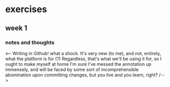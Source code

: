 # exercises

## week 1

### notes and thoughts
<-- Writing in Github! what a shock. It's very new (to me), and not, entirely, what the platform is for (?) 
Regardless, that's what we'll be using it for, so I ought to make myself at home
I'm sure I've messed the annotation up immensely, and will be faced by some sort of incomprehensible abomination upon committing changes, but you live and you learn, right?
/-->
